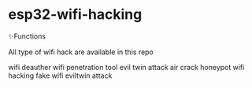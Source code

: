 # esp32-wifi-hacking


✨Functions

All type of wifi hack are available in this repo

wifi deauther
wifi penetration
tool evil twin attack
air crack
honeypot wifi hacking
fake wifi
eviltwin attack
